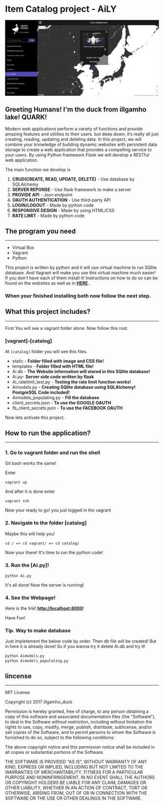 # Item Catalog project - AiLY

![Aily](https://github.com/IllgamhoDuck/FSND/blob/master/Project_5%20Neighborhood%20Map/full.png)

## Greeting Humans! I'm the duck from illgamho lake! QUARK!

Modern web applications perform a variety of functions and provide amazing features and utilities to their users. but deep down, it’s really all just creating, reading, updating and deleting data. In this project, we will combine your knowledge of building dynamic websites with persistent data storage to create a web application that provides a compelling service to your users. By using Python framework Flask we will develop a RESTful web application.

The main function we develop is

1. **CRUD(CREATE, READ, UPDATE, DELETE)** - Use database by SQLAlchemy
2. **SERVER REPONSE** - Use flask framework to make a server
3. **PROVIDE API** - Json endpoint
4. **OAUTH AUTHENTICATION** - Use third-party API
5. **LOGIN/LOGOUT** - Made by python code
6. **RESPONSIVE DESIGN** - Made by using HTML/CSS
7. **RATE LIMIT** - Made by python code

## The program you need
___

* Virtual Box
* Vagrant
* Python

This project is written by python and it will use virtual machine to run SQlite database. And Vagrant will make you use this virtual machine much easier! If you don't have each of them install it! Instructions on how to do so can be found on the websites as well as in [**HERE**](https://www.udacity.com/wiki/ud088/vagrant)..

### When your finished installing both now follow the next step.

## What this project includes?
___

First You will see a vagrant folder alone.
Now follow this root.

### [vagrant]-[catalog]

At `[catalog]` folder you will see this files.

* static - **Folder filled with image and CSS file!**
* templates - **Folder filled with HTML file!** 
* Ai.db - **The Website information will stored in this SQlite database!**
* Ai.py- **Server side code written by flask**
* Ai_ratelimit_test.py - **Testing the rate limit function works!**
* Aimodels.py - **Creating SQlite database using SQLAlchemy! PostgreSQL Code included!**
* Aimodels_populating.py - **Fill the database**
* client_secrets.json - **To use the GOOGLE OAUTH**
* fb_client_secrets.json - **To use the FACEBOOK OAUTH**

Now lets activate this project.

## How to run the application?
___
### 1. Go to vagrant folder and run the shell

Git bash works the same!

Enter 
```
vagrant up
```

And after it is done enter

```
vagrant ssh
```

Now your ready to go! you just logged in the vagrant


### 2. Navigate to the folder [catalog]

Maybe this will help you!

```
cd / => cd vagrant/ => cd catalog/
```

Now your there! It's time to run the python code!

### 3. Run the [Ai.py]!

```
python Ai.py
```
It's all done! Now the server is running!
### 4. See the Webpage!

Here is the link!
**[http://localhost:8000](http://localhost:8000)**!

Have Fun!

### Tip. Way to make database

Just impletement the below code by order. 
Then db file will be created! 
But in here it is already done!
So if you wanna try it delete Ai.db and try it!
```
python Aimodels.py
python Aimodels_populating.py
```


## lincense
___
MIT License

Copyright (c) 2017 illgamho_duck

Permission is hereby granted, free of charge, to any person obtaining a copy
of this software and associated documentation files (the "Software"), to deal
in the Software without restriction, including without limitation the rights
to use, copy, modify, merge, publish, distribute, sublicense, and/or sell
copies of the Software, and to permit persons to whom the Software is
furnished to do so, subject to the following conditions:

The above copyright notice and this permission notice shall be included in all
copies or substantial portions of the Software.

THE SOFTWARE IS PROVIDED "AS IS", WITHOUT WARRANTY OF ANY KIND, EXPRESS OR
IMPLIED, INCLUDING BUT NOT LIMITED TO THE WARRANTIES OF MERCHANTABILITY,
FITNESS FOR A PARTICULAR PURPOSE AND NONINFRINGEMENT. IN NO EVENT SHALL THE
AUTHORS OR COPYRIGHT HOLDERS BE LIABLE FOR ANY CLAIM, DAMAGES OR OTHER
LIABILITY, WHETHER IN AN ACTION OF CONTRACT, TORT OR OTHERWISE, ARISING FROM,
OUT OF OR IN CONNECTION WITH THE SOFTWARE OR THE USE OR OTHER DEALINGS IN THE
SOFTWARE.
